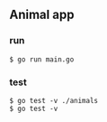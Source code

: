 ## Animal app

### run

```
$ go run main.go
```

### test

```
$ go test -v ./animals
$ go test -v
```